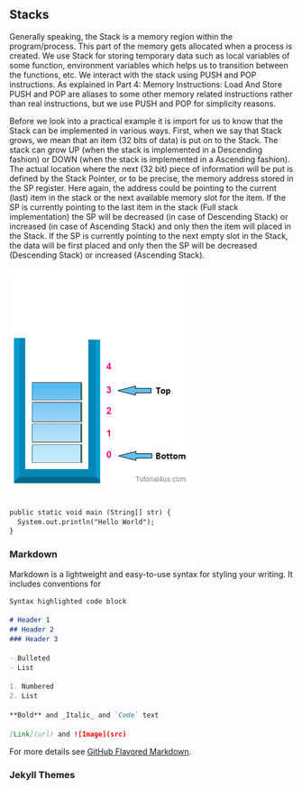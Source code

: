 ## Stacks

Generally speaking, the Stack is a memory region within the program/process. This part of the memory gets allocated when a process is created. We use Stack for storing temporary data such as local variables of some function, environment variables which helps us to transition between the functions, etc. We interact with the stack using PUSH and POP instructions. As explained in Part 4: Memory Instructions: Load And Store PUSH and POP are aliases to some other memory related instructions rather than real instructions, but we use PUSH and POP for simplicity reasons.

Before we look into a practical example it is import for us to know that the Stack can be implemented in various ways. First, when we say that Stack grows, we mean that an item (32 bits of data) is put on to the Stack. The stack can grow UP (when the stack is implemented in a Descending fashion) or DOWN (when the stack is implemented in a Ascending fashion). The actual location where the next (32 bit) piece of information will be put is defined by the Stack Pointer, or to be precise, the memory address stored in the SP register. Here again, the address could be pointing to the current (last) item in the stack or the next available memory slot for the item. If the SP is currently pointing to the last item in the stack (Full stack implementation) the SP will be decreased (in case of Descending Stack) or increased (in case of Ascending Stack) and only then the item will placed in the Stack. If the SP is currently pointing to the next empty slot in the Stack, the data will be first placed and only then the SP will be decreased (Descending Stack) or increased (Ascending Stack).

![](assets/stack1.gif)


```markdown

public static void main (String[] str) {
  System.out.println("Hello World");
}
```

### Markdown

Markdown is a lightweight and easy-to-use syntax for styling your writing. It includes conventions for

```markdown java
Syntax highlighted code block

# Header 1
## Header 2
### Header 3

- Bulleted
- List

1. Numbered
2. List

**Bold** and _Italic_ and `Code` text

[Link](url) and ![Image](src)
```

For more details see [GitHub Flavored Markdown](https://guides.github.com/features/mastering-markdown/).

### Jekyll Themes
